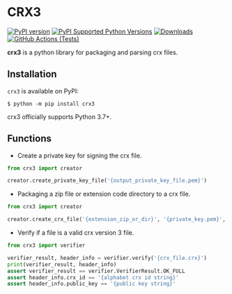 # CRX3

[![PyPI version](https://badge.fury.io/py/crx3.svg)](https://badge.fury.io/py/crx3)
[![PyPI Supported Python Versions](https://img.shields.io/pypi/pyversions/crx3.svg)](https://pypi.python.org/pypi/crx3/)
[![Downloads](https://static.pepy.tech/badge/crx3)](https://pepy.tech/project/crx3)
[![GitHub Actions (Tests)](https://github.com/liying2008/python-crx3/actions/workflows/tests.yml/badge.svg)](https://github.com/liying2008/python-crx3/actions/workflows/tests.yml)

**crx3** is a python library for packaging and parsing crx files.

## Installation

`crx3` is available on PyPI:

```console
$ python -m pip install crx3
```

crx3 officially supports Python 3.7+.

## Functions

- Create a private key for signing the crx file.

```python
from crx3 import creator

creator.create_private_key_file('{output_private_key_file.pem}')
```

- Packaging a zip file or extension code directory to a crx file.

```python
from crx3 import creator

creator.create_crx_file('{extension_zip_or_dir}', '{private_key.pem}', '{output_crx_file.crx}')
```

- Verify if a file is a valid crx version 3 file.

```python
from crx3 import verifier

verifier_result, header_info = verifier.verify('{crx_file.crx}')
print(verifier_result, header_info)
assert verifier_result == verifier.VerifierResult.OK_FULL
assert header_info.crx_id == '{alphabet crx id string}'
assert header_info.public_key == '{public key string}'
```
